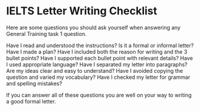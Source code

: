 # IELTS Letter Writing Checklist
Here are some questions you should ask yourself when answering any General Training task 1 question.

Have I read and understood the instructions?
Is it a formal or informal letter?
Have I made a plan?
Have I included both the reason for writing and the 3 bullet points?
Have I supported each bullet point with relevant details?
Have I used appropriate language?
Have I separated my letter into paragraphs?
Are my ideas clear and easy to understand?
Have I avoided copying the question and varied my vocabulary?
Have I checked my letter for grammar and spelling mistakes?

If you can answer all of these questions you are well on your way to writing a good formal letter.
